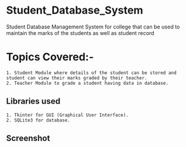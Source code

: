 # Student_Database_System
Student Database Management System for college that can be used to maintain the marks of the students as well as student record

# Topics Covered:-
```
1. Student Module where details of the student can be stored and student can view their marks graded by their teacher.
2. Teacher Module to grade a student having data in database.

```

## Libraries used
```
1. Tkinter for GUI (Graphical User Interface).
2. SQLite3 for database.
```


## Screenshot
